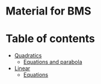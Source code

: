# Material for BMS


# Table of contents
<!--TABLE_OF_CONTENTS_MARKER-->

- [Quadratics](./topics/quadratics)
	- [Equations and parabola](./topics/quadratics/equations_and_parabola.md)
- [Linear](./topics/linear)
	- [Equations](./topics/linear/equations.md)
